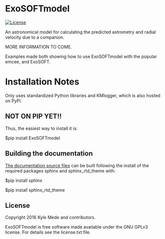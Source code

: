 ExoSOFTmodel
============

<!--[![Build Status](https://travis-ci.org/kylemede/KMlogger.svg?branch=master)](https://travis-ci.org/kylemede/KMlogger)-->
<!--[![PyPI version](https://badge.fury.io/py/KMlogger.svg)](https://badge.fury.io/py/KMlogger)-->
[![License](https://img.shields.io/badge/license-GPL-blue.svg)](https://github.com/kylemede/ExoSOFTmodel/blob/master/LICENSE)
<!--[![Coverage Status](https://coveralls.io/repos/github/kylemede/KMlogger/badge.svg?branch=master)](https://coveralls.io/github/kylemede/KMlogger?branch=master)-->

An astronomical model for calculating the predicted astrometry and radial velocity due to a companion.

MORE INFORMATION TO COME.

Examples made both showing how to use ExoSOFTmodel with the popular emcee, and 
ExoSOFT.


Installation Notes
==================
Only uses standardized Python libraries and KMlogger, which is also hosted on PyPi.  

NOT ON PIP YET!!
----------------

Thus, the easiest way to install it is:
 
 $pip install ExoSOFTmodel
 
Building the documentation
--------------------------
 [The documentation source files](https://github.com/kylemede/ExoSOFTmodel/blob/master/documentation/)
  can be built following the install of the required packages sphinx and sphinx_rtd_theme with:
  
  $pip install sphinx
  
  $pip install sphinx_rtd_theme


License
-------

Copyright 2016 Kyle Mede and contributors.

ExoSOFTmodel is free software made available under the GNU GPLv3 license. 
For details see the license.txt file.